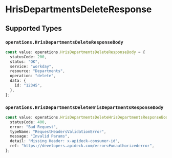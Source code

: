 # HrisDepartmentsDeleteResponse


## Supported Types

### `operations.HrisDepartmentsDeleteResponseBody`

```typescript
const value: operations.HrisDepartmentsDeleteResponseBody = {
  statusCode: 200,
  status: "OK",
  service: "workday",
  resource: "Departments",
  operation: "delete",
  data: {
    id: "12345",
  },
};
```

### `operations.HrisDepartmentsDeleteHrisDepartmentsResponseBody`

```typescript
const value: operations.HrisDepartmentsDeleteHrisDepartmentsResponseBody = {
  statusCode: 400,
  error: "Bad Request",
  typeName: "RequestHeadersValidationError",
  message: "Invalid Params",
  detail: "Missing Header: x-apideck-consumer-id",
  ref: "https://developers.apideck.com/errors#unauthorizederror",
};
```


